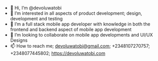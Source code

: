 - 👋 Hi, I’m @devoluwatobi
- 👀 I’m interested in all aspects of product development; design, development and testing
- 🌱 I’m a full stack mobile app developer with knowledge in both the frontend and backend aspect of mobile app development
- 💞️ I’m looking to collaborate on mobile app developments and UI/UX Designs
- 📫 How to reach me; devoluwatobi@gmail.com; +2348107270757; +2348077445802; https://devoluwatobi.com

<!---
devoluwatobi/devoluwatobi is a ✨ special ✨ repository because its `README.md` (this file) appears on your GitHub profile.
You can click the Preview link to take a look at your changes.
--->
